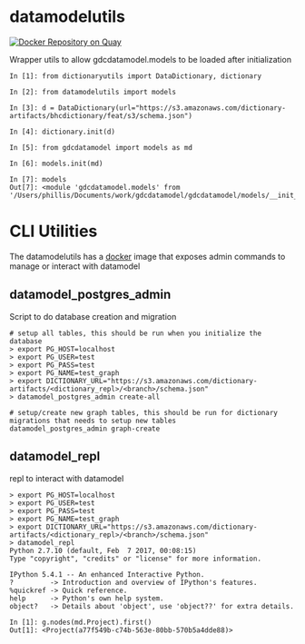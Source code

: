 # datamodelutils
[![Docker Repository on Quay](https://quay.io/repository/cdis/datamodelutils/status "Docker Repository on Quay")](https://quay.io/repository/cdis/datamodelutils)

Wrapper utils to allow gdcdatamodel.models to be loaded after initialization

```
In [1]: from dictionaryutils import DataDictionary, dictionary

In [2]: from datamodelutils import models

In [3]: d = DataDictionary(url="https://s3.amazonaws.com/dictionary-artifacts/bhcdictionary/feat/s3/schema.json")

In [4]: dictionary.init(d)

In [5]: from gdcdatamodel import models as md

In [6]: models.init(md)

In [7]: models
Out[7]: <module 'gdcdatamodel.models' from '/Users/phillis/Documents/work/gdcdatamodel/gdcdatamodel/models/__init__.pyc'>
```

# CLI Utilities
The datamodelutils has a [docker](https://quay.io/repository/cdis/datamodelutils) image that exposes admin commands to manage or interact with datamodel

## datamodel_postgres_admin
Script to do database creation and migration
```
# setup all tables, this should be run when you initialize the database
> export PG_HOST=localhost
> export PG_USER=test
> export PG_PASS=test
> export PG_NAME=test_graph
> export DICTIONARY_URL="https://s3.amazonaws.com/dictionary-artifacts/<dictionary_repl>/<branch>/schema.json"
> datamodel_postgres_admin create-all

# setup/create new graph tables, this should be run for dictionary migrations that needs to setup new tables
datamodel_postgres_admin graph-create
```
## datamodel_repl
repl to interact with datamodel
```
> export PG_HOST=localhost
> export PG_USER=test
> export PG_PASS=test
> export PG_NAME=test_graph
> export DICTIONARY_URL="https://s3.amazonaws.com/dictionary-artifacts/<dictionary_repl>/<branch>/schema.json"
> datamodel_repl
Python 2.7.10 (default, Feb  7 2017, 00:08:15)
Type "copyright", "credits" or "license" for more information.

IPython 5.4.1 -- An enhanced Interactive Python.
?         -> Introduction and overview of IPython's features.
%quickref -> Quick reference.
help      -> Python's own help system.
object?   -> Details about 'object', use 'object??' for extra details.

In [1]: g.nodes(md.Project).first()
Out[1]: <Project(a77f549b-c74b-563e-80bb-570b5a4dde88)>
```
